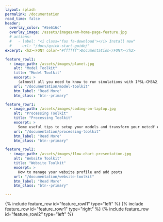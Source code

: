 ```yaml
---
layout: splash
permalink: /documentation
read_time: false
header:
  overlay_color: "#5e616c"
  overlay_image: /assets/images/mm-home-page-feature.jpg
  # actions:
  #   - label: "<i class='fas fa-download'></i> Install now"
  #     url: "/docs/quick-start-guide/"
excerpt: <h2><FONT color="#ffffff">Documentation</FONT></h2>

feature_rowl1:
  - image_path: /assets/images/planet.jpg
    alt: "Model Toolkit"
    title: "Model Toolkit"
    excerpt: >
      (almost) all you need to know to run simulations with IPSL-CM5A2, LMDz, PISCES and ORCHIDEE models, especially for paleo-conditions and boundary conditions design
    url: "/documentation/model-toolkit"
    btn_label: "Read More"
    btn_class: "btn--primary"

feature_rowr1:
  - image_path: /assets/images/coding-on-laptop.jpg
    alt: "Processing Toolkit"
    title: "Processing Toolkit"
    excerpt: >
      Some useful tips to setup your models and transform your netcdf outputs, visualize, display and share your results
    url: "/documentation/processing-toolkit"
    btn_label: "Read More"
    btn_class: "btn--primary"

feature_rowl2:
  - image_path: /assets/images/flow-chart-presentation.jpg
    alt: "Website Toolkit"
    title: "Website Toolkit"
    excerpt: >
      How to manage your website profile and add posts
    url: "/documentation/website-toolkit"
    btn_label: "Read More"
    btn_class: "btn--primary"

---
```


{% include feature_row id="feature_rowl1" type="left" %}
{% include feature_row id="feature_rowr1" type="right" %}
{% include feature_row id="feature_rowl2" type="left" %}
